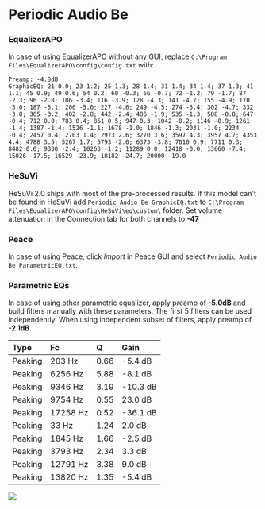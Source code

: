# Periodic Audio Be

### EqualizerAPO
In case of using EqualizerAPO without any GUI, replace `C:\Program Files\EqualizerAPO\config\config.txt`
with:
```
Preamp: -4.8dB
GraphicEQ: 21 0.0; 23 1.2; 25 1.3; 28 1.4; 31 1.4; 34 1.4; 37 1.3; 41 1.1; 45 0.9; 49 0.6; 54 0.2; 60 -0.3; 66 -0.7; 72 -1.2; 79 -1.7; 87 -2.3; 96 -2.8; 106 -3.4; 116 -3.9; 128 -4.3; 141 -4.7; 155 -4.9; 170 -5.0; 187 -5.1; 206 -5.0; 227 -4.6; 249 -4.5; 274 -5.4; 302 -4.7; 332 -3.8; 365 -3.2; 402 -2.8; 442 -2.4; 486 -1.9; 535 -1.3; 588 -0.8; 647 -0.4; 712 0.0; 783 0.4; 861 0.5; 947 0.3; 1042 -0.2; 1146 -0.9; 1261 -1.4; 1387 -1.4; 1526 -1.1; 1678 -1.0; 1846 -1.3; 2031 -1.0; 2234 -0.4; 2457 0.4; 2703 1.4; 2973 2.6; 3270 3.6; 3597 4.3; 3957 4.7; 4353 4.4; 4788 3.5; 5267 1.7; 5793 -2.0; 6373 -3.8; 7010 0.9; 7711 0.3; 8482 0.0; 9330 -2.4; 10263 -1.2; 11289 0.0; 12418 -0.0; 13660 -7.4; 15026 -17.5; 16529 -23.9; 18182 -24.7; 20000 -19.0
```

### HeSuVi
HeSuVi 2.0 ships with most of the pre-processed results. If this model can't be found in HeSuVi add
`Periodic Audio Be GraphicEQ.txt` to `C:\Program Files\EqualizerAPO\config\HeSuVi\eq\custom\` folder.
Set volume attenuation in the Connection tab for both channels to **-47**

### Peace
In case of using Peace, click *Import* in Peace GUI and select `Periodic Audio Be ParametricEQ.txt`.

### Parametric EQs
In case of using other parametric equalizer, apply preamp of **-5.0dB** and build filters manually
with these parameters. The first 5 filters can be used independently.
When using independent subset of filters, apply preamp of **-2.1dB**.

| Type    | Fc       |    Q | Gain     |
|:--------|:---------|:-----|:---------|
| Peaking | 203 Hz   | 0.66 | -5.4 dB  |
| Peaking | 6256 Hz  | 5.88 | -8.1 dB  |
| Peaking | 9346 Hz  | 3.19 | -10.3 dB |
| Peaking | 9754 Hz  | 0.55 | 23.0 dB  |
| Peaking | 17258 Hz | 0.52 | -36.1 dB |
| Peaking | 33 Hz    | 1.24 | 2.0 dB   |
| Peaking | 1845 Hz  | 1.66 | -2.5 dB  |
| Peaking | 3793 Hz  | 2.34 | 3.3 dB   |
| Peaking | 12791 Hz | 3.38 | 9.0 dB   |
| Peaking | 13820 Hz | 1.35 | -5.4 dB  |

![](https://raw.githubusercontent.com/jaakkopasanen/AutoEq/master/results/oratory1990/harman_in-ear_2017-1/Periodic%20Audio%20Be/Periodic%20Audio%20Be.png)